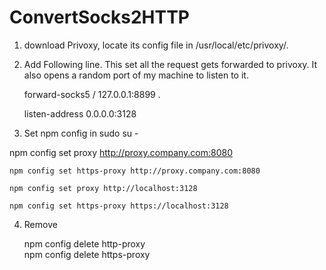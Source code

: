 ConvertSocks2HTTP
===========

1. download Privoxy, locate its config file in /usr/local/etc/privoxy/. 
2. Add Following line. This set all the request gets forwarded to privoxy. It also opens a random port of my machine to listen to it.

    forward-socks5 / 127.0.0.1:8899 . 
    
    listen-address  0.0.0.0:3128   

3. Set npm config in sudo su - 
    
npm config set proxy http://proxy.company.com:8080

    npm config set https-proxy http://proxy.company.com:8080
    
    npm config set proxy http://localhost:3128  
    
    npm config set https-proxy https://localhost:3128   

4. Remove

    npm config delete http-proxy    
    npm config delete https-proxy   
